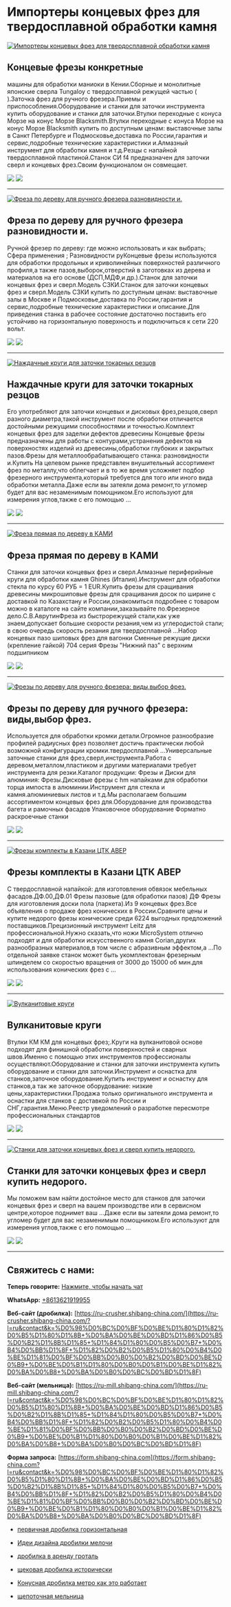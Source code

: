 # Импортеры концевых фрез для твердосплавной обработки камня

<a href="https://swt.shibang-china.com/?l=ru&img&k=%D0%98%D0%BC%D0%BF%D0%BE%D1%80%D1%82%D0%B5%D1%80%D1%8B+%D0%BA%D0%BE%D0%BD%D1%86%D0%B5%D0%B2%D1%8B%D1%85+%D1%84%D1%80%D0%B5%D0%B7+%D0%B4%D0%BB%D1%8F+%D1%82%D0%B2%D0%B5%D1%80%D0%B4%D0%BE%D1%81%D0%BF%D0%BB%D0%B0%D0%B2%D0%BD%D0%BE%D0%B9+%D0%BE%D0%B1%D1%80%D0%B0%D0%B1%D0%BE%D1%82%D0%BA%D0%B8+%D0%BA%D0%B0%D0%BC%D0%BD%D1%8F" target="_blank">![Импортеры концевых фрез для твердосплавной обработки камня](http://static.shibang-china.com/all-800x300/516.jpg)</a>

## Концевые фрезы конкретные
машины для обработки маниоки в Кении.Сборные и монолитные японские сверла Tungaloy с твердосплавной режущей частью ( ).Заточка фрез для ручного фрезера.Приемы и приспособления.Оборудование и станки для заточки инструмента купить оборудование и станки для заточки.Втулки переходные с конуса Морзе на конус Морзе Blacksmith.Втулки переходные с конуса Морзе на конус Морзе Blacksmith купить по доступным ценам: выставочные залы в Санкт Петербурге и Подмосковье,доставка по России,гарантия и сервис,подробные технические характеристики и.Алмазный инструмент для обработки камня и т.д.Резцы с напайной твердосплавной пластиной.Станок СИ f4 предназначен для заточки сверл и концевых фрез.Своим функционалом он совмещает.


<a href="https://whatsapp.shibangsoft.com/WhatsApp.php" target="_blank" title="WhatsApp">![](http://static.shibang-china.com/icon/whatsapp.png)</a> <a href="https://swt.shibang-china.com/?l=ru&icon&k=%D0%98%D0%BC%D0%BF%D0%BE%D1%80%D1%82%D0%B5%D1%80%D1%8B+%D0%BA%D0%BE%D0%BD%D1%86%D0%B5%D0%B2%D1%8B%D1%85+%D1%84%D1%80%D0%B5%D0%B7+%D0%B4%D0%BB%D1%8F+%D1%82%D0%B2%D0%B5%D1%80%D0%B4%D0%BE%D1%81%D0%BF%D0%BB%D0%B0%D0%B2%D0%BD%D0%BE%D0%B9+%D0%BE%D0%B1%D1%80%D0%B0%D0%B1%D0%BE%D1%82%D0%BA%D0%B8+%D0%BA%D0%B0%D0%BC%D0%BD%D1%8F" target="_blank">![](http://static.shibang-china.com/icon/chat-ru.png)</a>

---

<a href="https://swt.shibang-china.com/?l=ru&img&k=%D0%98%D0%BC%D0%BF%D0%BE%D1%80%D1%82%D0%B5%D1%80%D1%8B+%D0%BA%D0%BE%D0%BD%D1%86%D0%B5%D0%B2%D1%8B%D1%85+%D1%84%D1%80%D0%B5%D0%B7+%D0%B4%D0%BB%D1%8F+%D1%82%D0%B2%D0%B5%D1%80%D0%B4%D0%BE%D1%81%D0%BF%D0%BB%D0%B0%D0%B2%D0%BD%D0%BE%D0%B9+%D0%BE%D0%B1%D1%80%D0%B0%D0%B1%D0%BE%D1%82%D0%BA%D0%B8+%D0%BA%D0%B0%D0%BC%D0%BD%D1%8F" target="_blank">![Фреза по дереву для ручного фрезера разновидности и.](http://static.shibang-china.com/all-800x300/673.jpg)</a>

## Фреза по дереву для ручного фрезера разновидности и.
Ручной фрезер по дереву: где можно использовать и как выбрать; Сфера применения ; Разновидности руКонцевые фрезы используются для обработки продольных и криволинейных поверхностей различного профиля,а также пазов,выборок,отверстий в заготовках из дерева и материалов на его основе (ДСП,МДФ,и др.).Станок для заточки концевых фрез и сверл.Модель СЗКИ.Станок для заточки концевых фрез и сверл.Модель СЗКИ купить по доступным ценам: выставочные залы в Москве и Подмосковье,доставка по России,гарантия и сервис,подробные технические характеристики и описание.Для приведения станка в рабочее состояние достаточно поставить его устойчиво на горизонтальную поверхность и подключиться к сети 220 вольт.


<a href="https://whatsapp.shibangsoft.com/WhatsApp.php" target="_blank" title="WhatsApp">![](http://static.shibang-china.com/icon/whatsapp.png)</a> <a href="https://swt.shibang-china.com/?l=ru&icon&k=%D0%98%D0%BC%D0%BF%D0%BE%D1%80%D1%82%D0%B5%D1%80%D1%8B+%D0%BA%D0%BE%D0%BD%D1%86%D0%B5%D0%B2%D1%8B%D1%85+%D1%84%D1%80%D0%B5%D0%B7+%D0%B4%D0%BB%D1%8F+%D1%82%D0%B2%D0%B5%D1%80%D0%B4%D0%BE%D1%81%D0%BF%D0%BB%D0%B0%D0%B2%D0%BD%D0%BE%D0%B9+%D0%BE%D0%B1%D1%80%D0%B0%D0%B1%D0%BE%D1%82%D0%BA%D0%B8+%D0%BA%D0%B0%D0%BC%D0%BD%D1%8F" target="_blank">![](http://static.shibang-china.com/icon/chat-ru.png)</a>

---

<a href="https://swt.shibang-china.com/?l=ru&img&k=%D0%98%D0%BC%D0%BF%D0%BE%D1%80%D1%82%D0%B5%D1%80%D1%8B+%D0%BA%D0%BE%D0%BD%D1%86%D0%B5%D0%B2%D1%8B%D1%85+%D1%84%D1%80%D0%B5%D0%B7+%D0%B4%D0%BB%D1%8F+%D1%82%D0%B2%D0%B5%D1%80%D0%B4%D0%BE%D1%81%D0%BF%D0%BB%D0%B0%D0%B2%D0%BD%D0%BE%D0%B9+%D0%BE%D0%B1%D1%80%D0%B0%D0%B1%D0%BE%D1%82%D0%BA%D0%B8+%D0%BA%D0%B0%D0%BC%D0%BD%D1%8F" target="_blank">![Наждачные круги для заточки токарных резцов](http://static.shibang-china.com/all-800x300/147.jpg)</a>

## Наждачные круги для заточки токарных резцов
Его употребляют для заточки концевых и дисковых фрез,резцов,сверл разного диаметра,такой инструмент после обработки отличается достойными режущими способностями и точностью.Комплект концевых фрез для заделки дефектов древесины Концевые фрезы предназначены для работы с контурами,устранения дефектов на поверхностях изделий из древесины,обработки глубоких и закрытых пазов.Фрезы для металлообрабатывающего станка: разновидности и.Купить На целевом рынке представлен внушительный ассортимент фрез по металлу,что облегчает и в то же время усложняет подбор фрезерного инструмента,который требуется для того или иного вида обработки металла.Даже если вы затеяли дома ремонт,то угломер будет для вас незаменимым помощником.Его используют для измерения углов,также с его помощью …


<a href="https://whatsapp.shibangsoft.com/WhatsApp.php" target="_blank" title="WhatsApp">![](http://static.shibang-china.com/icon/whatsapp.png)</a> <a href="https://swt.shibang-china.com/?l=ru&icon&k=%D0%98%D0%BC%D0%BF%D0%BE%D1%80%D1%82%D0%B5%D1%80%D1%8B+%D0%BA%D0%BE%D0%BD%D1%86%D0%B5%D0%B2%D1%8B%D1%85+%D1%84%D1%80%D0%B5%D0%B7+%D0%B4%D0%BB%D1%8F+%D1%82%D0%B2%D0%B5%D1%80%D0%B4%D0%BE%D1%81%D0%BF%D0%BB%D0%B0%D0%B2%D0%BD%D0%BE%D0%B9+%D0%BE%D0%B1%D1%80%D0%B0%D0%B1%D0%BE%D1%82%D0%BA%D0%B8+%D0%BA%D0%B0%D0%BC%D0%BD%D1%8F" target="_blank">![](http://static.shibang-china.com/icon/chat-ru.png)</a>

---

<a href="https://swt.shibang-china.com/?l=ru&img&k=%D0%98%D0%BC%D0%BF%D0%BE%D1%80%D1%82%D0%B5%D1%80%D1%8B+%D0%BA%D0%BE%D0%BD%D1%86%D0%B5%D0%B2%D1%8B%D1%85+%D1%84%D1%80%D0%B5%D0%B7+%D0%B4%D0%BB%D1%8F+%D1%82%D0%B2%D0%B5%D1%80%D0%B4%D0%BE%D1%81%D0%BF%D0%BB%D0%B0%D0%B2%D0%BD%D0%BE%D0%B9+%D0%BE%D0%B1%D1%80%D0%B0%D0%B1%D0%BE%D1%82%D0%BA%D0%B8+%D0%BA%D0%B0%D0%BC%D0%BD%D1%8F" target="_blank">![Фреза прямая по дереву в КАМИ](http://static.shibang-china.com/all-800x300/771.jpg)</a>

## Фреза прямая по дереву в КАМИ
Станки для заточки концевых фрез и сверл.Алмазные периферийные круги для обработки камня Ghines (Италия).Инструмент для обработки стекла по курсу 60 РУБ = 1 EUR.Купить фрезы для сращивания древесины микрошиповые фрезы для сращивания досок по ширине с доставкой по Казахстану и России,ознакомиться подробнее с товаром можно в каталоге на сайте компании,заказывайте по.Фрезерное дело.С.В.АврутинФреза из быстрорежущей стали,как уже знаем,допускает большие скорости резания,чем из углеродистой стали; в свою очередь скорость резания для твердосплавной …Набор концевых пазо шиповых фрез для вагонки Сменные режущие диски (крепление гайкой) 704 серия Фрезы &quot;Нижний паз&quot; с верхним подшипником


<a href="https://whatsapp.shibangsoft.com/WhatsApp.php" target="_blank" title="WhatsApp">![](http://static.shibang-china.com/icon/whatsapp.png)</a> <a href="https://swt.shibang-china.com/?l=ru&icon&k=%D0%98%D0%BC%D0%BF%D0%BE%D1%80%D1%82%D0%B5%D1%80%D1%8B+%D0%BA%D0%BE%D0%BD%D1%86%D0%B5%D0%B2%D1%8B%D1%85+%D1%84%D1%80%D0%B5%D0%B7+%D0%B4%D0%BB%D1%8F+%D1%82%D0%B2%D0%B5%D1%80%D0%B4%D0%BE%D1%81%D0%BF%D0%BB%D0%B0%D0%B2%D0%BD%D0%BE%D0%B9+%D0%BE%D0%B1%D1%80%D0%B0%D0%B1%D0%BE%D1%82%D0%BA%D0%B8+%D0%BA%D0%B0%D0%BC%D0%BD%D1%8F" target="_blank">![](http://static.shibang-china.com/icon/chat-ru.png)</a>

---

<a href="https://swt.shibang-china.com/?l=ru&img&k=%D0%98%D0%BC%D0%BF%D0%BE%D1%80%D1%82%D0%B5%D1%80%D1%8B+%D0%BA%D0%BE%D0%BD%D1%86%D0%B5%D0%B2%D1%8B%D1%85+%D1%84%D1%80%D0%B5%D0%B7+%D0%B4%D0%BB%D1%8F+%D1%82%D0%B2%D0%B5%D1%80%D0%B4%D0%BE%D1%81%D0%BF%D0%BB%D0%B0%D0%B2%D0%BD%D0%BE%D0%B9+%D0%BE%D0%B1%D1%80%D0%B0%D0%B1%D0%BE%D1%82%D0%BA%D0%B8+%D0%BA%D0%B0%D0%BC%D0%BD%D1%8F" target="_blank">![Фрезы по дереву для ручного фрезера: виды,выбор фрез.](http://static.shibang-china.com/all-800x300/1173.jpg)</a>

## Фрезы по дереву для ручного фрезера: виды,выбор фрез.
Используется для обработки кромки детали.Огромное разнообразие профилей радиусных фрез позволяет достичь практически любой возможной конфигурации кромки.твердосплавной …Универсальные заточные станки для фрез,сверл,инструмента.Работа с деревом,металлом,пластиком и другими материалами требует инструмента для резки.Каталог продукции: Фрезы и Диски для алюминия: Фрезы.Дисковые фрезы с hm напайками для обработки торца импоста в алюминии.Инструмент для стекла и камня.алюминиевых листов и т.д.Мы располагаем большим ассортиментом концевых фрез для.Оборудование для производства багета и рамочных фасадов Упаковочное оборудование Форматно раскроечные станки


<a href="https://whatsapp.shibangsoft.com/WhatsApp.php" target="_blank" title="WhatsApp">![](http://static.shibang-china.com/icon/whatsapp.png)</a> <a href="https://swt.shibang-china.com/?l=ru&icon&k=%D0%98%D0%BC%D0%BF%D0%BE%D1%80%D1%82%D0%B5%D1%80%D1%8B+%D0%BA%D0%BE%D0%BD%D1%86%D0%B5%D0%B2%D1%8B%D1%85+%D1%84%D1%80%D0%B5%D0%B7+%D0%B4%D0%BB%D1%8F+%D1%82%D0%B2%D0%B5%D1%80%D0%B4%D0%BE%D1%81%D0%BF%D0%BB%D0%B0%D0%B2%D0%BD%D0%BE%D0%B9+%D0%BE%D0%B1%D1%80%D0%B0%D0%B1%D0%BE%D1%82%D0%BA%D0%B8+%D0%BA%D0%B0%D0%BC%D0%BD%D1%8F" target="_blank">![](http://static.shibang-china.com/icon/chat-ru.png)</a>

---

<a href="https://swt.shibang-china.com/?l=ru&img&k=%D0%98%D0%BC%D0%BF%D0%BE%D1%80%D1%82%D0%B5%D1%80%D1%8B+%D0%BA%D0%BE%D0%BD%D1%86%D0%B5%D0%B2%D1%8B%D1%85+%D1%84%D1%80%D0%B5%D0%B7+%D0%B4%D0%BB%D1%8F+%D1%82%D0%B2%D0%B5%D1%80%D0%B4%D0%BE%D1%81%D0%BF%D0%BB%D0%B0%D0%B2%D0%BD%D0%BE%D0%B9+%D0%BE%D0%B1%D1%80%D0%B0%D0%B1%D0%BE%D1%82%D0%BA%D0%B8+%D0%BA%D0%B0%D0%BC%D0%BD%D1%8F" target="_blank">![Фрезы комплекты в Казани ЦТК АВЕР](http://static.shibang-china.com/all-800x300/1016.jpg)</a>

## Фрезы комплекты в Казани ЦТК АВЕР
С твердосплавной напайкой: для изготовления обвязок мебельных фасадов.ДФ.00,ДФ.01 Фрезы пазовые (для обработки пазов) ДФ Фрезы для изготовления доски пола (паркета).Из 9 концевых фрез.Все объявления о продаже фрез конических в России.Сравните цены и купите недорого фрезы конические среди 6224 выгодных предложений поставщиков.Прецизионный инструмент Leitz для профессиональной.Нужно сказать,что ножи MicroSystem отлично подходят и для обработки искусственного камня Corian,других разнообразных материалов,в том числе с абразивным эффектом,а …По отдельной заявке станок может быть укомплектован фрезерным шпинделем со скоростью вращения от 3000 до 15000 об мин.для использования конических фрез с …


<a href="https://whatsapp.shibangsoft.com/WhatsApp.php" target="_blank" title="WhatsApp">![](http://static.shibang-china.com/icon/whatsapp.png)</a> <a href="https://swt.shibang-china.com/?l=ru&icon&k=%D0%98%D0%BC%D0%BF%D0%BE%D1%80%D1%82%D0%B5%D1%80%D1%8B+%D0%BA%D0%BE%D0%BD%D1%86%D0%B5%D0%B2%D1%8B%D1%85+%D1%84%D1%80%D0%B5%D0%B7+%D0%B4%D0%BB%D1%8F+%D1%82%D0%B2%D0%B5%D1%80%D0%B4%D0%BE%D1%81%D0%BF%D0%BB%D0%B0%D0%B2%D0%BD%D0%BE%D0%B9+%D0%BE%D0%B1%D1%80%D0%B0%D0%B1%D0%BE%D1%82%D0%BA%D0%B8+%D0%BA%D0%B0%D0%BC%D0%BD%D1%8F" target="_blank">![](http://static.shibang-china.com/icon/chat-ru.png)</a>

---

<a href="https://swt.shibang-china.com/?l=ru&img&k=%D0%98%D0%BC%D0%BF%D0%BE%D1%80%D1%82%D0%B5%D1%80%D1%8B+%D0%BA%D0%BE%D0%BD%D1%86%D0%B5%D0%B2%D1%8B%D1%85+%D1%84%D1%80%D0%B5%D0%B7+%D0%B4%D0%BB%D1%8F+%D1%82%D0%B2%D0%B5%D1%80%D0%B4%D0%BE%D1%81%D0%BF%D0%BB%D0%B0%D0%B2%D0%BD%D0%BE%D0%B9+%D0%BE%D0%B1%D1%80%D0%B0%D0%B1%D0%BE%D1%82%D0%BA%D0%B8+%D0%BA%D0%B0%D0%BC%D0%BD%D1%8F" target="_blank">![Вулканитовые круги](http://static.shibang-china.com/all-800x300/986.jpg)</a>

## Вулканитовые круги
Втулки КМ КМ для концевых фрез;.Круги на вулканитовой основе подходят для финишной обработки поверхностей и сварных швов.Именно с помощью этих инструментов профессионалы осуществляют.Оборудование и станки для заточки инструмента купить оборудование и станки для заточки.Инструмент и оснастка для станков,заточное оборудование.Купить инструмент и оснастку для станков,а так же заточное оборудование: низкие цены,характеристики.Продажа только оригинального инструмента и оснастки для станков с доставкой по России и СНГ,гарантия.Меню.Реестр уведомлений о разработке пересмотре профессиональных стандартов


<a href="https://whatsapp.shibangsoft.com/WhatsApp.php" target="_blank" title="WhatsApp">![](http://static.shibang-china.com/icon/whatsapp.png)</a> <a href="https://swt.shibang-china.com/?l=ru&icon&k=%D0%98%D0%BC%D0%BF%D0%BE%D1%80%D1%82%D0%B5%D1%80%D1%8B+%D0%BA%D0%BE%D0%BD%D1%86%D0%B5%D0%B2%D1%8B%D1%85+%D1%84%D1%80%D0%B5%D0%B7+%D0%B4%D0%BB%D1%8F+%D1%82%D0%B2%D0%B5%D1%80%D0%B4%D0%BE%D1%81%D0%BF%D0%BB%D0%B0%D0%B2%D0%BD%D0%BE%D0%B9+%D0%BE%D0%B1%D1%80%D0%B0%D0%B1%D0%BE%D1%82%D0%BA%D0%B8+%D0%BA%D0%B0%D0%BC%D0%BD%D1%8F" target="_blank">![](http://static.shibang-china.com/icon/chat-ru.png)</a>

---

<a href="https://swt.shibang-china.com/?l=ru&img&k=%D0%98%D0%BC%D0%BF%D0%BE%D1%80%D1%82%D0%B5%D1%80%D1%8B+%D0%BA%D0%BE%D0%BD%D1%86%D0%B5%D0%B2%D1%8B%D1%85+%D1%84%D1%80%D0%B5%D0%B7+%D0%B4%D0%BB%D1%8F+%D1%82%D0%B2%D0%B5%D1%80%D0%B4%D0%BE%D1%81%D0%BF%D0%BB%D0%B0%D0%B2%D0%BD%D0%BE%D0%B9+%D0%BE%D0%B1%D1%80%D0%B0%D0%B1%D0%BE%D1%82%D0%BA%D0%B8+%D0%BA%D0%B0%D0%BC%D0%BD%D1%8F" target="_blank">![Станки для заточки концевых фрез и сверл купить недорого.](http://static.shibang-china.com/all-800x300/307.jpg)</a>

## Станки для заточки концевых фрез и сверл купить недорого.
Мы поможем вам найти достойное место для станков для заточки концевых фрез и сверл на вашем производстве или в сервисном центре,которое поднимет ваш …Даже если вы затеяли дома ремонт,то угломер будет для вас незаменимым помощником.Его используют для измерения углов,также с его помощью …

<a href="https://whatsapp.shibangsoft.com/WhatsApp.php" target="_blank" title="WhatsApp">![](http://static.shibang-china.com/icon/whatsapp.png)</a> <a href="https://swt.shibang-china.com/?l=ru&icon&k=%D0%98%D0%BC%D0%BF%D0%BE%D1%80%D1%82%D0%B5%D1%80%D1%8B+%D0%BA%D0%BE%D0%BD%D1%86%D0%B5%D0%B2%D1%8B%D1%85+%D1%84%D1%80%D0%B5%D0%B7+%D0%B4%D0%BB%D1%8F+%D1%82%D0%B2%D0%B5%D1%80%D0%B4%D0%BE%D1%81%D0%BF%D0%BB%D0%B0%D0%B2%D0%BD%D0%BE%D0%B9+%D0%BE%D0%B1%D1%80%D0%B0%D0%B1%D0%BE%D1%82%D0%BA%D0%B8+%D0%BA%D0%B0%D0%BC%D0%BD%D1%8F" target="_blank">![](http://static.shibang-china.com/icon/chat-ru.png)</a>

---
## Свяжитесь с нами:

**Теперь говорите:** [Нажмите, чтобы начать чат](https://swt.shibang-china.com?l=ru&contact&k=%D0%98%D0%BC%D0%BF%D0%BE%D1%80%D1%82%D0%B5%D1%80%D1%8B+%D0%BA%D0%BE%D0%BD%D1%86%D0%B5%D0%B2%D1%8B%D1%85+%D1%84%D1%80%D0%B5%D0%B7+%D0%B4%D0%BB%D1%8F+%D1%82%D0%B2%D0%B5%D1%80%D0%B4%D0%BE%D1%81%D0%BF%D0%BB%D0%B0%D0%B2%D0%BD%D0%BE%D0%B9+%D0%BE%D0%B1%D1%80%D0%B0%D0%B1%D0%BE%D1%82%D0%BA%D0%B8+%D0%BA%D0%B0%D0%BC%D0%BD%D1%8F)

**WhatsApp:**  [+8613621919955](https://whatsapp.shibangsoft.com/WhatsApp.php)

**Веб-сайт (дробилка):** [https://ru-crusher.shibang-china.com/](https://ru-crusher.shibang-china.com/?l=ru&contact&k=%D0%98%D0%BC%D0%BF%D0%BE%D1%80%D1%82%D0%B5%D1%80%D1%8B+%D0%BA%D0%BE%D0%BD%D1%86%D0%B5%D0%B2%D1%8B%D1%85+%D1%84%D1%80%D0%B5%D0%B7+%D0%B4%D0%BB%D1%8F+%D1%82%D0%B2%D0%B5%D1%80%D0%B4%D0%BE%D1%81%D0%BF%D0%BB%D0%B0%D0%B2%D0%BD%D0%BE%D0%B9+%D0%BE%D0%B1%D1%80%D0%B0%D0%B1%D0%BE%D1%82%D0%BA%D0%B8+%D0%BA%D0%B0%D0%BC%D0%BD%D1%8F)

**Веб-сайт (мельница):** [https://ru-mill.shibang-china.com/](https://ru-mill.shibang-china.com/?l=ru&contact&k=%D0%98%D0%BC%D0%BF%D0%BE%D1%80%D1%82%D0%B5%D1%80%D1%8B+%D0%BA%D0%BE%D0%BD%D1%86%D0%B5%D0%B2%D1%8B%D1%85+%D1%84%D1%80%D0%B5%D0%B7+%D0%B4%D0%BB%D1%8F+%D1%82%D0%B2%D0%B5%D1%80%D0%B4%D0%BE%D1%81%D0%BF%D0%BB%D0%B0%D0%B2%D0%BD%D0%BE%D0%B9+%D0%BE%D0%B1%D1%80%D0%B0%D0%B1%D0%BE%D1%82%D0%BA%D0%B8+%D0%BA%D0%B0%D0%BC%D0%BD%D1%8F)

**Форма запроса:** [https://form.shibang-china.com](https://form.shibang-china.com?l=ru&contact&k=%D0%98%D0%BC%D0%BF%D0%BE%D1%80%D1%82%D0%B5%D1%80%D1%8B+%D0%BA%D0%BE%D0%BD%D1%86%D0%B5%D0%B2%D1%8B%D1%85+%D1%84%D1%80%D0%B5%D0%B7+%D0%B4%D0%BB%D1%8F+%D1%82%D0%B2%D0%B5%D1%80%D0%B4%D0%BE%D1%81%D0%BF%D0%BB%D0%B0%D0%B2%D0%BD%D0%BE%D0%B9+%D0%BE%D0%B1%D1%80%D0%B0%D0%B1%D0%BE%D1%82%D0%BA%D0%B8+%D0%BA%D0%B0%D0%BC%D0%BD%D1%8F)

* [первичная дробилка горизонтальная](../132/%D0%BF%D0%B5%D1%80%D0%B2%D0%B8%D1%87%D0%BD%D0%B0%D1%8F%20%D0%B4%D1%80%D0%BE%D0%B1%D0%B8%D0%BB%D0%BA%D0%B0%20%D0%B3%D0%BE%D1%80%D0%B8%D0%B7%D0%BE%D0%BD%D1%82%D0%B0%D0%BB%D1%8C%D0%BD%D0%B0%D1%8F.md)

* [Идеи дизайна дробилки мелочи](../133/%D0%98%D0%B4%D0%B5%D0%B8%20%D0%B4%D0%B8%D0%B7%D0%B0%D0%B9%D0%BD%D0%B0%20%D0%B4%D1%80%D0%BE%D0%B1%D0%B8%D0%BB%D0%BA%D0%B8%20%D0%BC%D0%B5%D0%BB%D0%BE%D1%87%D0%B8.md)

* [дробилка в аренду гроталь](../134/%D0%B4%D1%80%D0%BE%D0%B1%D0%B8%D0%BB%D0%BA%D0%B0%20%D0%B2%20%D0%B0%D1%80%D0%B5%D0%BD%D0%B4%D1%83%20%D0%B3%D1%80%D0%BE%D1%82%D0%B0%D0%BB%D1%8C.md)

* [щековая дробилка исторически](../134/%D1%89%D0%B5%D0%BA%D0%BE%D0%B2%D0%B0%D1%8F%20%D0%B4%D1%80%D0%BE%D0%B1%D0%B8%D0%BB%D0%BA%D0%B0%20%D0%B8%D1%81%D1%82%D0%BE%D1%80%D0%B8%D1%87%D0%B5%D1%81%D0%BA%D0%B8.md)

* [Конусная дробилка метро ​​как это работает](../133/%D0%9A%D0%BE%D0%BD%D1%83%D1%81%D0%BD%D0%B0%D1%8F%20%D0%B4%D1%80%D0%BE%D0%B1%D0%B8%D0%BB%D0%BA%D0%B0%20%D0%BC%D0%B5%D1%82%D1%80%D0%BE%20%E2%80%8B%E2%80%8B%D0%BA%D0%B0%D0%BA%20%D1%8D%D1%82%D0%BE%20%D1%80%D0%B0%D0%B1%D0%BE%D1%82%D0%B0%D0%B5%D1%82.md)

* [щепоточная мельница](../134/%D1%89%D0%B5%D0%BF%D0%BE%D1%82%D0%BE%D1%87%D0%BD%D0%B0%D1%8F%20%D0%BC%D0%B5%D0%BB%D1%8C%D0%BD%D0%B8%D1%86%D0%B0.md)